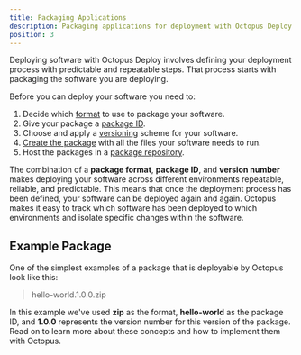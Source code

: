 ```yaml
---
title: Packaging Applications
description: Packaging applications for deployment with Octopus Deploy.
position: 3
---
```


Deploying software with Octopus Deploy involves defining your deployment process with predictable and repeatable steps. That process starts with packaging the software you are deploying.

Before you can deploy your software you need to:

1. Decide which [format](/docs/packaging-applications/supported-packages.md) to use to package your software.
1. Give your package a [package ID](/docs/packaging-applications/package-id.md).
1. Choose and apply a [versioning](/docs/packaging-applications/versioning.md) scheme for your software.
1. [Create the package](/docs/packaging-applications/creating-packages/index.md) with all the files your software needs to run.
1. Host the packages in a [package repository](/docs/packaging-applications/package-repositories/index.md).

The combination of a **package format**, **package ID**, and **version number** makes deploying your software across different environments repeatable, reliable, and predictable. This means that once the deployment process has been defined, your software can be deployed again and again. Octopus makes it easy to track which software has been deployed to which environments and isolate specific changes within the software.

## Example Package

One of the simplest examples of a package that is deployable by Octopus look like this:

> hello-world.1.0.0.zip

In this example we've used **zip** as the format, **hello-world** as the package ID, and **1.0.0** represents the version number for this version of the package. Read on to learn more about these concepts and how to implement them with Octopus.
